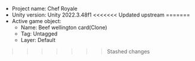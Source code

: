 <!-- UNITY CODE ASSIST INSTRUCTIONS START -->
- Project name: Chef Royale
- Unity version: Unity 2022.3.48f1
<<<<<<< Updated upstream
=======
- Active game object:
  - Name: Beef wellington card(Clone)
  - Tag: Untagged
  - Layer: Default
>>>>>>> Stashed changes
<!-- UNITY CODE ASSIST INSTRUCTIONS END -->